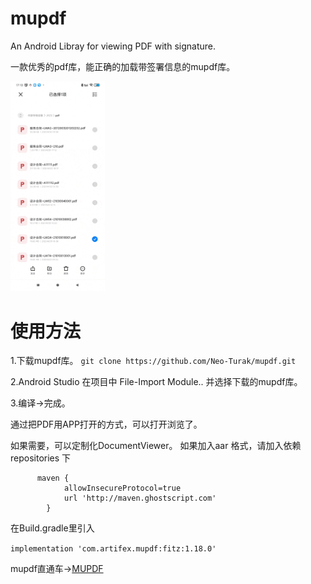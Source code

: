 # mupdf
An Android Libray for  viewing PDF with signature. 

一款优秀的pdf库，能正确的加载带签署信息的mupdf库。

<a href="art/mupdf.png"><img src="screenshot.gif" width="30%"/></a>

# 使用方法
1.下载mupdf库。
  `git clone https://github.com/Neo-Turak/mupdf.git`
  
2.Android Studio 在项目中
    File-Import Module.. 并选择下载的mupdf库。

3.编译->完成。

通过把PDF用APP打开的方式，可以打开浏览了。

如果需要，可以定制化DocumentViewer。
如果加入aar 格式，请加入依赖
repositories 下
```
      maven {
            allowInsecureProtocol=true
            url 'http://maven.ghostscript.com'
        }
```

在Build.gradle里引入
        
`implementation 'com.artifex.mupdf:fitz:1.18.0'`

mupdf直通车->[MUPDF](http://www.mupdf.com)
